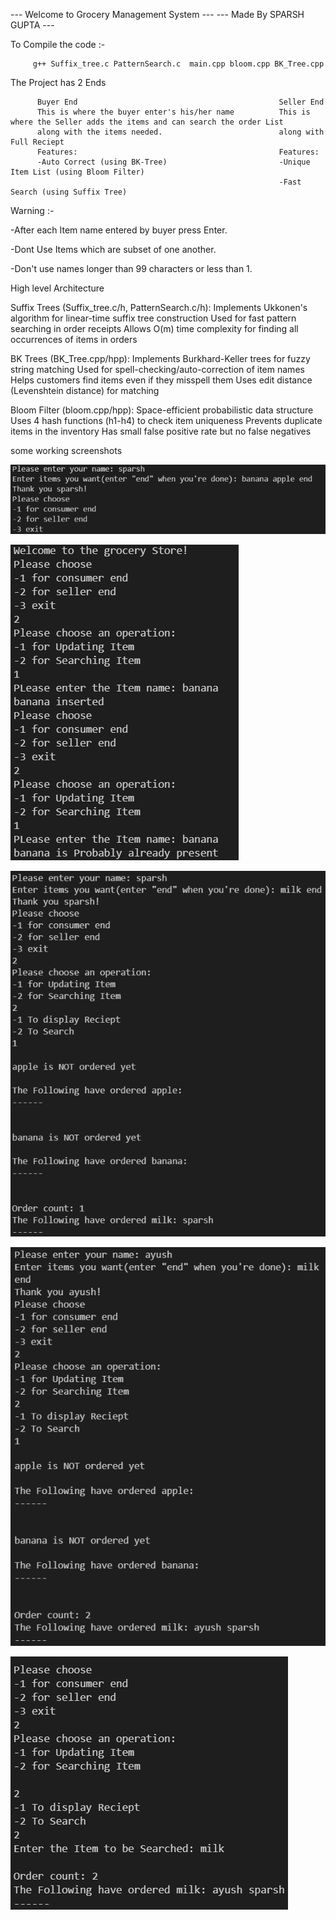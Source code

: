 --- Welcome to Grocery Management System ---
--- Made By SPARSH GUPTA ---

To Compile the code :-

         g++ Suffix_tree.c PatternSearch.c  main.cpp bloom.cpp BK_Tree.cpp

The Project has 2 Ends

          Buyer End                                             Seller End
          This is where the buyer enter's his/her name          This is where the Seller adds the items and can search the order List
          along with the items needed.                          along with Full Reciept
          Features:                                             Features:
          -Auto Correct (using BK-Tree)                         -Unique Item List (using Bloom Filter)
                                                                -Fast Search (using Suffix Tree)

Warning :-

-After each Item name entered by buyer press Enter.

-Dont Use Items which are subset of one another.

-Don't use names longer than 99 characters or less than 1.

High level Architecture

Suffix Trees (Suffix_tree.c/h, PatternSearch.c/h):
Implements Ukkonen's algorithm for linear-time suffix tree construction
Used for fast pattern searching in order receipts
Allows O(m) time complexity for finding all occurrences of items in orders

BK Trees (BK_Tree.cpp/hpp):
Implements Burkhard-Keller trees for fuzzy string matching
Used for spell-checking/auto-correction of item names
Helps customers find items even if they misspell them
Uses edit distance (Levenshtein distance) for matching

Bloom Filter (bloom.cpp/hpp):
Space-efficient probabilistic data structure
Uses 4 hash functions (h1-h4) to check item uniqueness
Prevents duplicate items in the inventory
Has small false positive rate but no false negatives

some working screenshots

![alt text](image.png)

![alt text](image-1.png)

![alt text](image-4.png)

![alt text](image-3.png)

![alt text](image-2.png)
